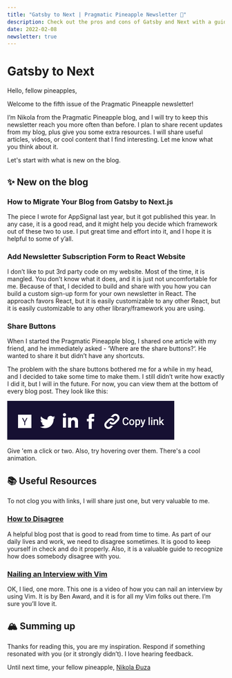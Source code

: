 ```yaml
---
title: "Gatsby to Next | Pragmatic Pineapple Newsletter 🍍"
description: Check out the pros and cons of Gatsby and Next with a guide on migrating from one to another. Also, recent updates on the blog and helpful resources for y'all.
date: 2022-02-08
newsletter: true
---
```


# Gatsby to Next

Hello, fellow pineapples,

Welcome to the fifth issue of the Pragmatic Pineapple newsletter!

I’m Nikola from the Pragmatic Pineapple blog, and I will try to keep this newsletter reach you more often than before. I plan to share recent updates from my blog, plus give you some extra resources. I will share useful articles, videos, or cool content that I find interesting. Let me know what you think about it.

Let's start with what is new on the blog.

## ✨ New on the blog

### How to Migrate Your Blog from Gatsby to Next.js

The piece I wrote for AppSignal last year, but it got published this year. In any case, it is a good read, and it might help you decide which framework out of these two to use. I put great time and effort into it, and I hope it is helpful to some of y’all.

### Add Newsletter Subscription Form to React Website

I don’t like to put 3rd party code on my website. Most of the time, it is mangled. You don’t know what it does, and it is just not uncomfortable for me. Because of that, I decided to build and share with you how you can build a custom sign-up form for your own newsletter in React. The approach favors React, but it is easily customizable to any other React, but it is easily customizable to any other library/framework you are using.

### Share Buttons

When I started the Pragmatic Pineapple blog, I shared one article with my friend, and he immediately asked - ‘Where are the share buttons?‘. He wanted to share it but didn’t have any shortcuts.

The problem with the share buttons bothered me for a while in my head, and I decided to take some time to make them. I still didn’t write how exactly I did it, but I will in the future. For now, you can view them at the bottom of every blog post. They look like this:

![Share buttons below each blog post](./share-buttons.png)

Give 'em a click or two. Also, try hovering over them. There's a cool animation.

## 📚 Useful Resources

To not clog you with links, I will share just one, but very valuable to me.

### [How to Disagree](http://www.paulgraham.com/disagree.html)

A helpful blog post that is good to read from time to time. As part of our daily lives and work, we need to disagree sometimes. It is good to keep yourself in check and do it properly. Also, it is a valuable guide to recognize how does somebody disagree with you.

### [Nailing an Interview with Vim](https://youtu.be/mZWsyUKwTbg)

OK, I lied, one more. This one is a video of how you can nail an interview by using Vim. It is by Ben Award, and it is for all my Vim folks out there. I’m sure you’ll love it.

## 🏔 Summing up

Thanks for reading this, you are my inspiration. Respond if something resonated with you (or it strongly didn’t). I love hearing feedback.

Until next time, your fellow pineapple,
[Nikola Đuza](https://nikolalsvk.github.io/)

